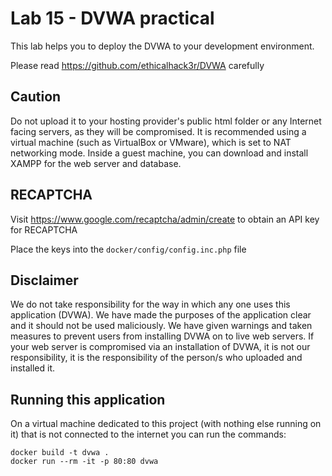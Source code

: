# Lab 15 - DVWA practical

This lab helps you to deploy the DVWA to your development environment.

Please read https://github.com/ethicalhack3r/DVWA carefully

## Caution

Do not upload it to your hosting provider's public html folder or any Internet facing servers, as they will be compromised. It is recommended using a virtual machine (such as VirtualBox or VMware), which is set to NAT networking mode. Inside a guest machine, you can download and install XAMPP for the web server and database.

## RECAPTCHA

Visit https://www.google.com/recaptcha/admin/create to obtain an API key for RECAPTCHA

Place the keys into the `docker/config/config.inc.php` file

## Disclaimer

We do not take responsibility for the way in which any one uses this application (DVWA). We have made the purposes of the application clear and it should not be used maliciously. We have given warnings and taken measures to prevent users from installing DVWA on to live web servers. If your web server is compromised via an installation of DVWA, it is not our responsibility, it is the responsibility of the person/s who uploaded and installed it.

## Running this application

On a virtual machine dedicated to this project (with nothing else running on it) that is not connected to the internet you can run the commands:
    
    docker build -t dvwa .
    docker run --rm -it -p 80:80 dvwa
